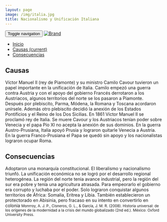 ```yaml
---
layout: page
image: /img/italia.jpg
title: Nacionalismo y Unificación Italiana
---
```

<nav class="navbar navbar-inverse navbar-translucent navbar-fixed-top" id="navbar">
	<div class="container-fluid">
	    <div class="navbar-header">
		    <button type="button" class="navbar-toggle collapsed" data-toggle="collapse" data-target="#bs-example-navbar-collapse-1" aria-expanded="false">
	        <span class="sr-only">Toggle navigation</span>
	        <span class="icon-bar"></span>
	        <span class="icon-bar"></span>
	        <span class="icon-bar"></span>
	      </button>
	      <a class="navbar-brand" href="{{site.github.url}}">
	        <img alt="Brand" src="{{site.github.url}}{{site.icon}}">
	      </a>
	    </div>
	    <!-- Collect the nav links, forms, and other content for toggling -->
	    <div class="collapse navbar-collapse" id="bs-example-navbar-collapse-1">
	      <ul class="nav navbar-nav">
		    <li><a href="{{site.github.url}}">Inicio</a></li>
	        <li class="active"><a href="#causas">Causas <span class="sr-only">(current)</span></a></li>
	        <li><a href="#cons">Consecuencias</a></li>
	      </ul>
	    </div><!-- /.navbar-collapse -->
	</div>
</nav>

<h2 id="causas">Causas</h2>
Víctor Manuel II (rey de Piamonte) y su ministro Camilo Cavour tuvieron un papel importante en la unificación de Italia. Camilo empezó una guerra contra Austria y con el apoyo del gobierno Francés derrotaron a los Austriacos, algunos territorios del norte se los pasaron a Piamonte. Después por plebiscito, Parma, Módena, la Romana y Toscana acordaron unírsele. Además otro plebiscito decidió la anexión de los Estados Pontificios y el Reino de los Dos Sicilias. En 1861 Víctor Manuel II se proclamó rey de Italia. Se muere Cavour y los Austriacos tenían poder sobre Venecia y el papa Pío XI no acepta la anexión de sus dominios. En la guerra Austro-Prusiana, Italia apoyó Prusia y lograron quitarle Venecia a Austria. En la guerra Franco-Prusiana el Papa se quedó sin apoyo y los nacionalistas lograron ocupar Roma.


<h2 id="cons">Consecuencias</h2>
Adoptaron una monarquía constitucional. El liberalismo y nacionalismo triunfó. La unificación económica no se logró por el desarrollo regional heterogénea. La región del norte tenia avance industrial, pero la región del sur era pobre y tenía una agricultura atrasada. Para empeorarlo el gobierno era corrupto y luchaba por el poder. Solo lograron conquistar algunos territorios de África: Somalia, Eritrea y Libia. También establecieron un protectorado en Abisinia, pero fracaso en su intento en convertirlo en colonia


<small class="bib">
Monrroy, A. J. P., Cisneros, G. L., & García, J. M. R. (2008). Historia universal: de los orígenes de la modernidad a la crisis del mundo globalizado (2nd ed.). México: Oxford University Press.
</small>